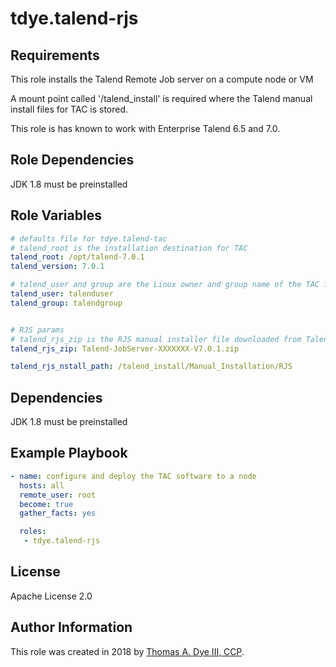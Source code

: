 # tdye.talend-rjs

Requirements
------------

This role installs the Talend Remote Job server on a compute node or VM

A mount point called '/talend_install' is required where the Talend manual install files for TAC is stored.

This role is has known to work with Enterprise Talend 6.5 and 7.0.

Role Dependencies
-----------------
JDK 1.8 must be preinstalled

Role Variables
--------------

```yaml
# defaults file for tdye.talend-tac
# talend_root is the installation destination for TAC
talend_root: /opt/talend-7.0.1
talend_version: 7.0.1

# talend_user and group are the Linux owner and group name of the TAC filesystem
talend_user: talenduser
talend_group: talendgroup


# RJS params
# talend_rjs_zip is the RJS manual installer file downloaded from Talend
talend_rjs_zip: Talend-JobServer-XXXXXXX-V7.0.1.zip

talend_rjs_nstall_path: /talend_install/Manual_Installation/RJS

```

Dependencies
------------
JDK 1.8 must be preinstalled

Example Playbook
----------------

```yaml
- name: configure and deploy the TAC software to a node
  hosts: all
  remote_user: root
  become: true
  gather_facts: yes

  roles:
   - tdye.talend-rjs
```

License
-------

Apache License 2.0

Author Information
------------------

This role was created in 2018 by [Thomas A. Dye III, CCP](https://github.com/tdye).

